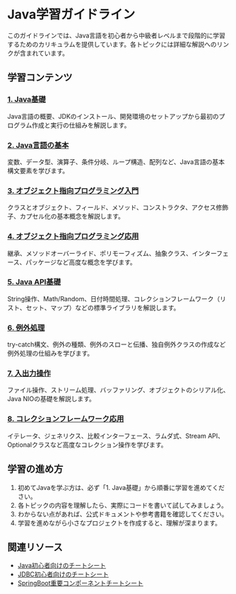 # Java学習ガイドライン

このガイドラインでは、Java言語を初心者から中級者レベルまで段階的に学習するためのカリキュラムを提供しています。各トピックには詳細な解説へのリンクが含まれています。

## 学習コンテンツ

### [1. Java基礎](https://fcircle-biz.github.io/tech_docs/guide/programming-languages/java-ecosystem/java/java-learning-material-01.html)
Java言語の概要、JDKのインストール、開発環境のセットアップから最初のプログラム作成と実行の仕組みを解説します。

### [2. Java言語の基本](https://fcircle-biz.github.io/tech_docs/guide/programming-languages/java-ecosystem/java/java-learning-material-02.html)
変数、データ型、演算子、条件分岐、ループ構造、配列など、Java言語の基本構文要素を学びます。

### [3. オブジェクト指向プログラミング入門](https://fcircle-biz.github.io/tech_docs/guide/programming-languages/java-ecosystem/java/java-learning-material-03.html)
クラスとオブジェクト、フィールド、メソッド、コンストラクタ、アクセス修飾子、カプセル化の基本概念を解説します。

### [4. オブジェクト指向プログラミング応用](https://fcircle-biz.github.io/tech_docs/guide/programming-languages/java-ecosystem/java/java-learning-material-04.html)
継承、メソッドオーバーライド、ポリモーフィズム、抽象クラス、インターフェース、パッケージなど高度な概念を学びます。

### [5. Java API基礎](https://fcircle-biz.github.io/tech_docs/guide/programming-languages/java-ecosystem/java/java-learning-material-05.html)
String操作、Math/Random、日付時間処理、コレクションフレームワーク（リスト、セット、マップ）などの標準ライブラリを解説します。

### [6. 例外処理](https://fcircle-biz.github.io/tech_docs/guide/programming-languages/java-ecosystem/java/java-learning-material-06.html)
try-catch構文、例外の種類、例外のスローと伝播、独自例外クラスの作成など例外処理の仕組みを学びます。

### [7. 入出力操作](https://fcircle-biz.github.io/tech_docs/guide/programming-languages/java-ecosystem/java/java-learning-material-07.html)
ファイル操作、ストリーム処理、バッファリング、オブジェクトのシリアル化、Java NIOの基礎を解説します。

### [8. コレクションフレームワーク応用](https://fcircle-biz.github.io/tech_docs/guide/programming-languages/java-ecosystem/java/java-learning-material-08.html)
イテレータ、ジェネリクス、比較インターフェース、ラムダ式、Stream API、Optionalクラスなど高度なコレクション操作を学びます。

## 学習の進め方

1. 初めてJavaを学ぶ方は、必ず「1. Java基礎」から順番に学習を進めてください。
2. 各トピックの内容を理解したら、実際にコードを書いて試してみましょう。
3. わからない点があれば、公式ドキュメントや参考書籍を確認してください。
4. 学習を進めながら小さなプロジェクトを作成すると、理解が深まります。

## 関連リソース

- [Java初心者向けのチートシート](https://fcircle-biz.github.io/tech_docs/cheatsheet/fundamentals/java-cheatsheet.html)
- [JDBC初心者向けのチートシート](https://fcircle-biz.github.io/tech_docs/cheatsheet/fundamentals/jdbc-cheatsheet.html)
- [SpringBoot重要コンポーネントチートシート](https://fcircle-biz.github.io/tech_docs/cheatsheet/fundamentals/springboot-cheatsheet.html)